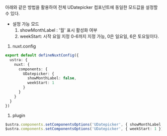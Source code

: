 
아래와 같은 방법을 활용하여 전체 UDatepicker 컴포넌트에 동일한 모드값을 설정할 수 있다. 

- 설정 가능 모드
  1. showMonthLabel : '월' 표시 활성화 여부
  2. weekStart: 시작 요일 지정 0-6까지 지정 가능, 0은 일요일, 6은 토요일이다.


1) nuxt.config
```typescript
export default defineNuxtConfig({
  ustra: {
    nuxt: {
      components: {
        UDatepicker: {
          showMonthLabel: false,
          weekStart: 1
        }
      }
    }
  }
})
```

1) plugin
```typescript
$ustra.components.setComponentsOptions('UDatepicker', { showMonthLabel: false })
$ustra.components.setComponentsOptions('UDatepicker', { weekStart: 1 })
```
